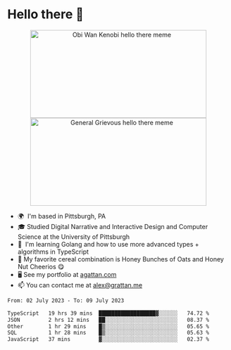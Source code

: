<!--
**GameDog9988/GameDog9988** is a ✨ _special_ ✨ repository because its `README.md` (this file) appears on your GitHub profile.

Here are some ideas to get you started:

- 🔭 I’m currently working on ...
- 🌱 I’m currently learning ...
- 👯 I’m looking to collaborate on ...
- 🤔 I’m looking for help with ...
- 💬 Ask me about ...
- 📫 How to reach me: ...
- 😄 Pronouns: ...
- ⚡ Fun fact: ...
-->



Hello there 👋
==================================

<a href="https://youtu.be/rEq1Z0bjdwc">
<p align="center">
<img src="https://user-images.githubusercontent.com/51346343/201241572-d3b30f79-b340-4de1-9d24-6adc9035fce1.png" alt="Obi Wan Kenobi hello there meme" width=400 height=200 style="object-fit:contain" />
<img src="https://user-images.githubusercontent.com/51346343/201242896-c71a6026-48b4-4407-8cb4-988030f7b59a.png" alt="General Grievous hello there meme" width=400 height=200 style="object-fit:contain" />
</p>
</a>

- 🌍  I'm based in Pittsburgh, PA
- 🎓  Studied Digital Narrative and Interactive Design and Computer Science at the University of Pittsburgh
- 🌱  I'm learning Golang and how to use more advanced types + algorithms in TypeScript
- 🥣  My favorite cereal combination is Honey Bunches of Oats and Honey Nut Cheerios 😋
- 🖥️  See my portfolio at [agattan.com](http://agrattan.com/)
- 📫  You can contact me at [alex@grattan.me](mailto:alex@grattan.me)

<!--START_SECTION:waka-->

```txt
From: 02 July 2023 - To: 09 July 2023

TypeScript   19 hrs 39 mins  ██████████████████▓░░░░░░   74.72 %
JSON         2 hrs 12 mins   ██░░░░░░░░░░░░░░░░░░░░░░░   08.37 %
Other        1 hr 29 mins    █▒░░░░░░░░░░░░░░░░░░░░░░░   05.65 %
SQL          1 hr 28 mins    █▒░░░░░░░░░░░░░░░░░░░░░░░   05.63 %
JavaScript   37 mins         ▓░░░░░░░░░░░░░░░░░░░░░░░░   02.37 %
```

<!--END_SECTION:waka-->
